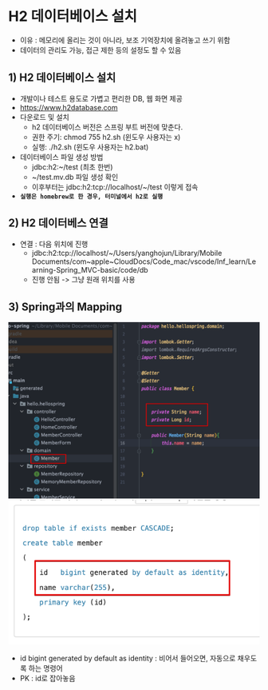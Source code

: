 <link href="../../githubCSS/style.css" rel="stylesheet">

# H2 데이터베이스 설치

- 이유 : 메모리에 올리는 것이 아니라, 보조 기억장치에 올려놓고 쓰기 위함
- 데이터의 관리도 가능, 접근 제한 등의 설정도 할 수 있음

## 1) H2 데이터베이스 설치

- 개발이나 테스트 용도로 가볍고 편리한 DB, 웹 화면 제공
- https://www.h2database.com
- 다운로드 및 설치
  - h2 데이터베이스 버전은 스프링 부트 버전에 맞춘다.
  - 권한 주기: chmod 755 h2.sh (윈도우 사용자는 x)
  - 실행: ./h2.sh (윈도우 사용자는 h2.bat)
- 데이터베이스 파일 생성 방법
  - jdbc:h2:~/test (최초 한번)
  - ~/test.mv.db 파일 생성 확인
  - 이후부터는 jdbc:h2:tcp://localhost/~/test 이렇게 접속
- **`실행은 homebrew로 한 경우, 터미널에서 h2로 실행`**

## 2) H2 데이터베스 연결

- 연결 : 다음 위치에 진행
  - jdbc:h2:tcp://localhost/~/Users/yanghojun/Library/Mobile Documents/com~apple~CloudDocs/Code_mac/vscode/Inf_learn/Learning-Spring_MVC-basic/code/db
  - 진행 안됨 -> 그냥 원래 위치를 사용

## 3) Spring과의 Mapping

<img src='images/2021-11-07-23-54-07.png' />
<br>
<img src='images/2021-11-07-23-54-33.png' />
<br>

- id bigint generated by default as identity : 비어서 들어오면, 자동으로 채우도록 하는 명령어
- PK : id로 잡아놓음